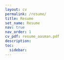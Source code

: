 ```yaml
---
layout: cv
permalink: /resume/
title: Resume
set_name: Resume
nav: true
nav_order: 1
cv_pdf: resume_aasman.pdf
description:
toc:
  sidebar:
---
```

